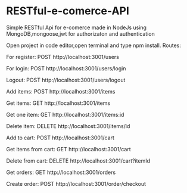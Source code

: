 # RESTful-e-comerce-API
Simple RESTful Api for e-comerce made in NodeJs using MongoDB,mongoose,jwt for authorizaton and authentication

Open project in code editor,open terminal and type npm install.
Routes:


For register: 
POST http://localhost:3001/users

For login:
POST http://localhost:3001/users/login

Logout:
POST http://localhost:3001/users/logout

Add items:
POST http://localhost:3001/items

Get items:
GET http://localhost:3001/items

Get one item:
GET http://localhost:3001/items:id

Delete item:
DELETE  http://localhost:3001/items/id

Add to cart:
POST http://localhost:3001/cart

Get items from cart:
GET http://localhost:3001/cart

Delete from cart:
DELETE  http://localhost:3001/cart?itemId

Get orders:
GET http://localhost:3001/orders

Create order:
POST http://localhost:3001/order/checkout

